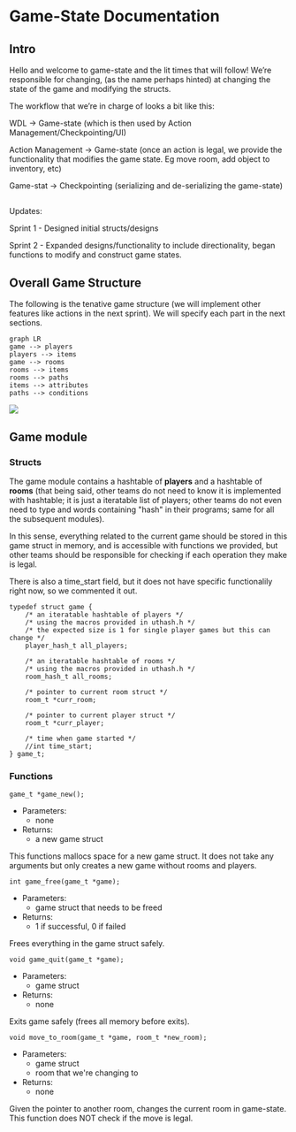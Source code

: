 # Game-State Documentation

## Intro

Hello and welcome to game-state and the lit times that will follow! We’re responsible for changing, (as the name perhaps hinted) at changing the state of the game and modifying the structs.

The workflow that we’re in charge of looks a bit like this:

WDL -> Game-state (which is then used by Action Management/Checkpointing/UI)

Action Management -> Game-state (once an action is legal, we provide the functionality that modifies the game state. Eg move room, add object to inventory, etc)

Game-stat -> Checkpointing (serializing and de-serializing the game-state)

##
Updates:

Sprint 1 - Designed initial structs/designs

Sprint 2 - Expanded designs/functionality to include directionality, began functions to modify and construct game states.

## Overall Game Structure
The following is the tenative game structure (we will implement other features like actions in the next sprint). We will specify each part in the next sections.
```mermaid
graph LR
game --> players
players --> items
game --> rooms
rooms --> items
rooms --> paths
items --> attributes
paths --> conditions
```

<img src='https://g.gravizo.com/svg?
 digraph G {  
   game -> players -> items -> attributes;  
   game -> rooms -> items;  
   rooms -> paths -> conditions;  
 }  
'/>

## Game module
### Structs
The game module contains a hashtable of **players** and a hashtable of **rooms** (that being said, other teams do not need to know it is implemented with hashtable; it is just a iteratable list of players; other teams do not even need to type and words containing "hash" in their programs; same for all the subsequent modules).

In this sense, everything related to the current game should be stored in this game struct in memory, and is accessible with functions we provided, but other teams should be responsible for checking if each operation they make is legal.

There is also a time_start field, but it does not have specific functionalily right now, so we commented it out.

    typedef struct game {
        /* an iteratable hashtable of players */
        /* using the macros provided in uthash.h */
        /* the expected size is 1 for single player games but this can change */
        player_hash_t all_players;

        /* an iteratable hashtable of rooms */
        /* using the macros provided in uthash.h */
        room_hash_t all_rooms;

        /* pointer to current room struct */
        room_t *curr_room;

        /* pointer to current player struct */
        room_t *curr_player;

        /* time when game started */
        //int time_start;
    } game_t;

### Functions

    game_t *game_new();
+ Parameters:
    - none
+ Returns:
    - a new game struct

This functions mallocs space for a new game struct. It does not take any arguments but only creates a new game without rooms and players.

    int game_free(game_t *game);

+ Parameters:
     - game struct that needs to be freed
+ Returns:
     - 1 if successful, 0 if failed

 Frees everything in the game struct safely.


    void game_quit(game_t *game);
+ Parameters:
     - game struct
+ Returns:
     - none

Exits game safely (frees all memory before exits).

    void move_to_room(game_t *game, room_t *new_room);
+ Parameters:
     - game struct
     - room that we're changing to
+ Returns:
     - none

Given the pointer to another room, changes the current room in game-state. This function does NOT check if the move is legal.
